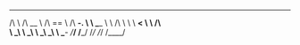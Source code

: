 __         ______     ______     _____
/\ \       /\  __ \   /\  == \   /\  __-.
\ \ \____  \ \ \/\ \  \ \  __<   \ \ \/\ \
 \ \_____\  \ \_____\  \ \_\ \_\  \ \____-
  \/_____/   \/_____/   \/_/ /_/   \/____/
